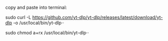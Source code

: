 copy and paste into terminal:

sudo curl -L https://github.com/yt-dlp/yt-dlp/releases/latest/download/yt-dlp -o /usr/local/bin/yt-dlp··
  
sudo chmod a+rx /usr/local/bin/yt-dlp··
